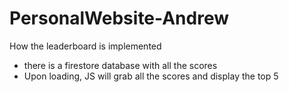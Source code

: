 # PersonalWebsite-Andrew

How the leaderboard is implemented

- there is a firestore database with all the scores
- Upon loading, JS will grab all the scores and display the top 5
